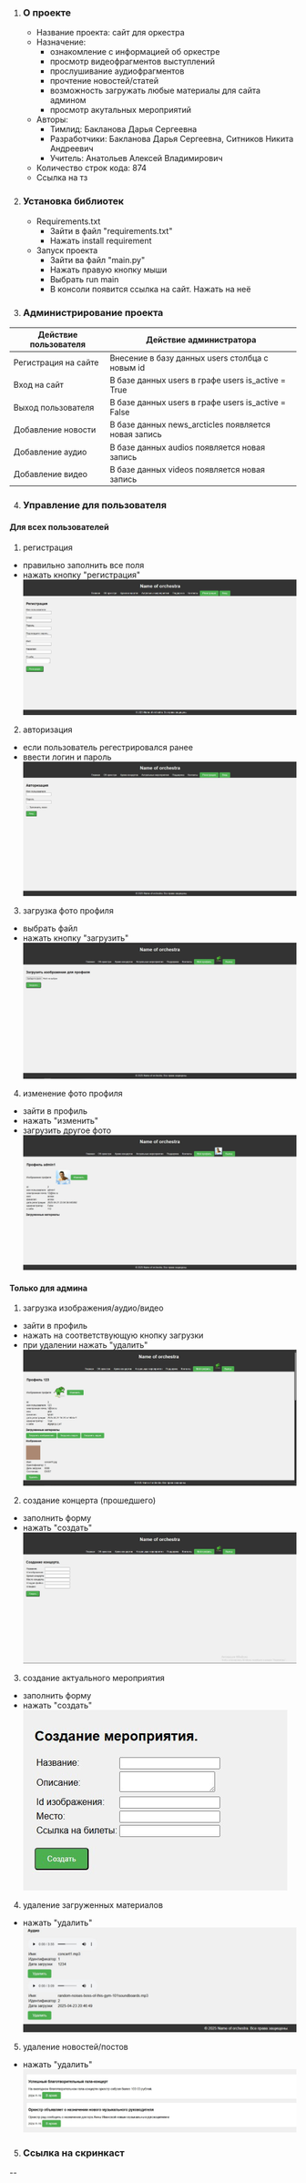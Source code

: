 1. ### О проекте
    + Название проекта: сайт для оркестра
    + Назначение: 
        - ознакомление с информацией об оркестре
        - просмотр видеофрагментов выступлений
        - прослушивание аудиофрагментов
        - прочтение новостей/статей
        - возможность загружать любые материалы для сайта админом
        - просмотр акутальных мероприятий
    + Авторы: 
        - Тимлид: Бакланова Дарья Сергеевна
        - Разработчики: Бакланова Дарья Сергеевна, Ситников Никита Андреевич
        - Учитель: Анатольев Алексей Владимирович
    + Количество строк кода: 874
    + Ссылка на тз
2. ### Установка библиотек
   + Requirements.txt
      - Зайти в файл "requirements.txt"
      - Нажать install requirement
   + Запуск проекта
      - Зайти ва файл "main.py"
      - Нажать правую кнопку мыши
      - Выбрать run main
      - В консоли появится ссылка на сайт. Нажать на неё
3. ### Администрирование проекта

| Действие пользователя | Действие администратора                              |
|----------------------|------------------------------------------------------|
| Регистрация на сайте | Внесение в базу данных users столбца с новым id      |
| Вход на сайт         | В базе данных users в графе users is_active = True   |
| Выход пользователя   | В базе данных users в графе users is_active = False  |
| Добавление новости   | В базе данных news_arcticles появляется новая запись |
| Добавление аудио     | В базе данных audios появляется новая запись         |
| Добавление видео     | В базе данных videos появляется новая запись         | |                                                      |

4. ### Управление для пользователя
#### Для всех пользователей
1) регистрация 
- правильно заполнить все поля
- нажать кнопку "регистрация"
![Alt text for the image](materials/user_registration.png)
2) авторизация
- если пользователь регестрировался ранее
- ввести логин и пароль
![Alt text for the image](materials/authorization.png)
3) загрузка фото профиля
- выбрать файл
- нажать кнопку "загрузить"
![Alt text for the image](materials/load_image.png)
4) изменение фото профиля
- зайти в профиль
- нажать "изменить"
- загрузить другое фото
![Alt text for the image](materials/user_account.png)
#### Только для админа
1) загрузка изображения/аудио/видео
- зайти в профиль
- нажать на соответствующую кнопку загрузки
- при удалении нажать "удалить"
![Alt text for the image](materials/admin_account.png)
2) создание концерта (прошедшего)
- заполнить форму
- нажать "создать"
![Alt text for the image](materials/create_concert.png)
3) создание актуального мероприятия
 - заполнить форму
 - нажать "создать"
![Alt text for the image](materials/create_event.png)
4) удаление загруженных материалов
- нажать "удалить"
![Alt text for the image](materials/delete_materials.png)
5) удаление новостей/постов
- нажать "удалить"
![Alt text for the image](materials/delete_posts.png)
5. ### Ссылка на скринкаст
--
